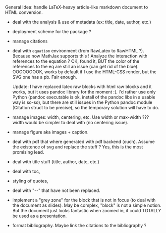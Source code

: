 
General Idea: handle LaTeX-heavy article-like markdown document to HTML conversion.

  - deal with the analysis & use of metadata (ex: title, date, author, etc.)

  - deployment scheme for the package ?

  - manage citations

  - deal with `equation` environment (from RawLatex to RawHTML ?). 
    Because now MathJax supports this !
    Analyze the interaction with references to the equation ?
    OK, found it, BUT the color of the references to the eq are still
    an issue (can get rid of the blue). OOOOOOOOK, works by default
    if I use the HTML-CSS render, but the SVG one has a pb. Fair enough.
 
    Update: I have replaced latex raw blocks with html raw blocks and it works,
    but it uses pandoc library for the moment :(. I'd rather use only Python
    (pandoc executable is ok, install of the pandoc libs in a usable way is
    so-so), but there are still issues in the Python pandoc module
    (Citation struct to be precise), so the temporary solution will have to
    do.

  - manage images: width, centering, etc. Use width or max-width ???
    width would be simpler to deal with (no centering issue).

  - manage figure aka images + caption.

  - deal with pdf that where generated with pdf backend (ouch).
    Assume the existence of svg and replace the stuff ? Yes, this is the
    most promising lead.

  - deal with title stuff (title, author, date, etc.)

  - deal with toc,

  - styling of quotes,

  - deal with "--" that have not been replaced.

  - implement a "grey zone" for the block that is not in focus (to deal
    with the document as slides). May be complex, "block" is not a simple
    notion. But the document just looks fantastic when zoomed in, it could
    TOTALLY be used as a presentation.

  - format bibliography. Maybe link the citations to the bibliography ?

